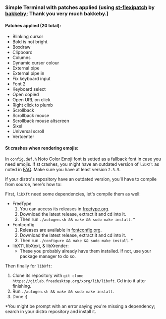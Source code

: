 ### Simple Terminal with patches applied (using [st-flexipatch](https://github.com/bakkeby/st-flexipatch) by [bakkeby](https://github.com/bakkeby); Thank you very much bakkeby.)

#### Patches applied (20 total):

- Blinking cursor
- Bold is not bright
- Boxdraw
- Clipboard
- Columns
- Dynamic cursor colour
- External pipe
- External pipe in
- Fix keyboard input
- Font 2
- Keyboard select
- Open copied
- Open URL on click
- Right click to plumb
- Scrollback
- Scrollback mouse
- Scrollback mouse altscreen
- Sixel
- Universal scroll
- Vertcenter

#### St crashes when rendering emojis:

In `config.def.h` Noto Color Emoji font is setted as a fallback font in case you need emojis. If st crashes, you might have an outdated version of `libXft` as noted in [FAQ](https://git.suckless.org/st/file/FAQ.html#l252). Make sure you have at least version `2.3.5`.

If your distro's repository have an outdated version, you'll have to compile from source, here's how to:

First, `libXft` need some dependencies, let's compile them as well:

- FreeType
    1. You can access its releases in [freetype.org](https://freetype.org/).
    2. Download the latest release, extract it and cd into it.
    3. Then run `./autogen.sh && make && sudo make install`. \*
- Fontconfig
    1. Releases are available in [fontconfig.org](http://fontconfig.org/release).
    2. Download the latest release, extract it and cd into it.
    3. Then run `./configure && make && sudo make install`. \*
- libX11, libXext, & libXrender:
    - These you probably already have them installed. If not, use your package manager to do so.

Then finally for `libXft`:

 1. Clone its repository with `git clone https://gitlab.freedesktop.org/xorg/lib/libxft`. Cd into it after finishing.
 2. Run `./autogen.sh && make && sudo make install`.
 3. Done :)

\*You might be prompt with an error saying you're missing a dependency; search in your distro repository and install it.
